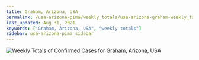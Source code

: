 ```yaml
---
title: Graham, Arizona, USA
permalink: /usa-arizona-pima/weekly_totals/usa-arizona-graham-weekly_totals.html
last_updated: Aug 31, 2021
keywords: ["Graham, Arizona, USA", "weekly totals"]
sidebar: usa-arizona-pima_sidebar
---
```


![Weekly Totals of Confirmed Cases for Graham, Arizona, USA](/covid_tracker/images/graphs/usa-arizona-graham-weekly_totals_graph.png)

